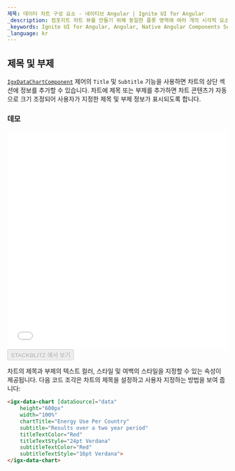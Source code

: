 ```yaml
---
제목: 데이터 차트 구성 요소 - 네이티브 Angular | Ignite UI for Angular
_description: 컴포지트 차트 뷰를 만들기 위해 동일한 플롯 영역에 여러 개의 시각적 요소 인스턴스를 표시하는 데이터 차트를 만듭니다.
_keywords: Ignite UI for Angular, Angular, Native Angular Components Suite, Native Angular Controls, Native Angular Components, Native Angular Components Library, Angular Chart, Angular Chart Control, Angular Chart Example, Angular Chart Component, Angular Data Chart
_language: kr
---
```


## 제목 및 부제

[`IgxDataChartComponent`]({environment:dvApiBaseUrl}/products/ignite-ui-angular/api/docs/typescript/latest/classes/igxdatachartcomponent.html) 제어의 `Title` 및 `Subtitle` 기능을 사용하면 차트의 상단 섹션에 정보를 추가할 수 있습니다. 차트에 제목 또는 부제를 추가하면 차트 콘텐츠가 자동으로 크기 조정되어 사용자가 지정한 제목 및 부제 정보가 표시되도록 합니다.

### 데모

<div class="sample-container loading" style="height: 500px">
    <iframe id="data-chart-titles-iframe" src='{environment:dvDemosBaseUrl}/charts/data-chart-titles' width="100%" height="100%" seamless frameBorder="0" onload="onSampleIframeContentLoaded(this);"></iframe>
</div>
<div>
    <button data-localize="stackblitz" disabled class="stackblitz-btn" data-iframe-id="data-chart-titles-iframe" data-demos-base-url="{environment:dvDemosBaseUrl}">STACKBLITZ 에서 보기
    </button>
</div>

<div class="divider--half"></div>

차트의 제목과 부제의 텍스트 컬러, 스타일 및 여백의 스타일을 지정할 수 있는 속성이 제공됩니다. 다음 코드 조각은 차트의 제목을 설정하고 사용자 지정하는 방법을 보여 줍니다:

```html
<igx-data-chart [dataSource]="data"
    height="600px"
    width="100%"
    chartTitle="Energy Use Per Country"
    subtitle="Results over a two year period"
    titleTextColor="Red"
    titleTextStyle="24pt Verdana"
    subtitleTextColor="Red"
    subtitleTextStyle="16pt Verdana">
</igx-data-chart>
```
